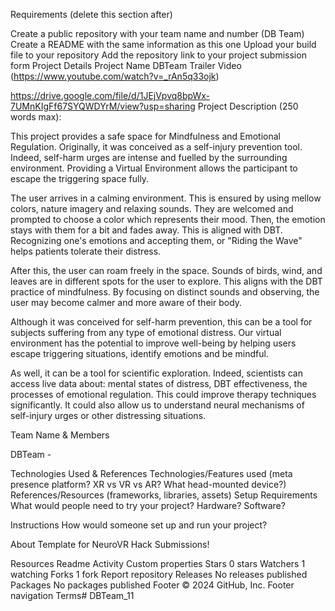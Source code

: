 Requirements (delete this section after)

Create a public repository with your team name and number (DB Team)
Create a README with the same information as this one
Upload your build file to your repository
Add the repository link to your project submission form
Project Details 
Project Name DBTeam
Trailer Video (https://www.youtube.com/watch?v=_rAn5q33ojk)

https://drive.google.com/file/d/1JEjVpvq8bpWx-7UMnKIgFf67SYQWDYrM/view?usp=sharing
Project Description (250 words max):

This project provides a safe space for Mindfulness and Emotional Regulation. Originally, it was conceived as a self-injury prevention tool. Indeed, self-harm urges are intense and fuelled by the surrounding environment. Providing a Virtual Environment allows the participant to escape the triggering space fully.

The user arrives in a calming environment. This is ensured by using mellow colors, nature imagery and relaxing sounds. They are welcomed and prompted to choose a color which represents their mood. Then, the emotion stays with them for a bit and fades away.  This is aligned with DBT. Recognizing one's emotions and accepting them, or "Riding the Wave" helps patients tolerate their distress.

After this, the user can roam freely in the space. Sounds of birds, wind, and leaves are in different spots for the user to explore. This aligns with the DBT practice of mindfulness. By focusing on distinct sounds and observing, the user may become calmer and more aware of their body.

Although it was conceived for self-harm prevention, this can be a tool for subjects suffering from any type of emotional distress. Our virtual environment has the potential to improve well-being by helping users escape triggering situations, identify emotions and be mindful.

As well, it can be a tool for scientific exploration. Indeed, scientists can access live data about: mental states of distress, DBT effectiveness, the processes of emotional regulation. This could improve therapy techniques significantly. It could also allow us to understand neural mechanisms of self-injury urges or other distressing situations.

Team Name & Members

DBTeam - 

Technologies Used & References
Technologies/Features used (meta presence platform? XR vs VR vs AR? What head-mounted device?)
References/Resources (frameworks, libraries, assets)
Setup
Requirements
What would people need to try your project? Hardware? Software?

Instructions
How would someone set up and run your project?

About
Template for NeuroVR Hack Submissions!

Resources
 Readme
 Activity
 Custom properties
Stars
 0 stars
Watchers
 1 watching
Forks
 1 fork
Report repository
Releases
No releases published
Packages
No packages published
Footer
© 2024 GitHub, Inc.
Footer navigation
Terms# DBTeam_11
